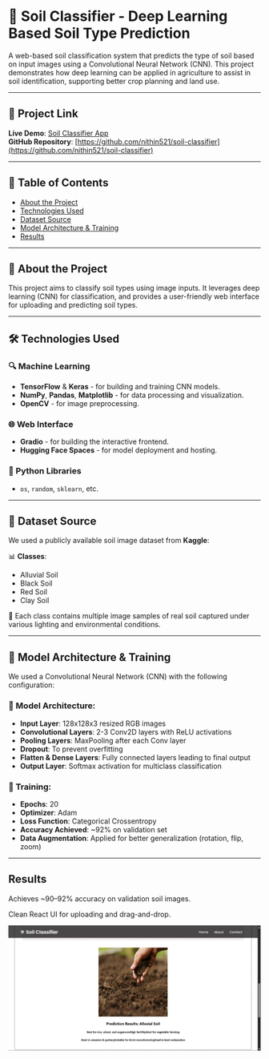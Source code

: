 # 🌱 Soil Classifier - Deep Learning Based Soil Type Prediction

A web-based soil classification system that predicts the type of soil based on input images using a Convolutional Neural Network (CNN). This project demonstrates how deep learning can be applied in agriculture to assist in soil identification, supporting better crop planning and land use.

---

## 🔗 Project Link

**Live Demo**: [Soil Classifier App](https://nithin521-soil-classifier.hf.space/)  
**GitHub Repository**: [https://github.com/nithin521/soil-classifier](https://github.com/nithin521/soil-classifier)

---

## 📌 Table of Contents

- [About the Project](#about-the-project)
- [Technologies Used](#technologies-used)
- [Dataset Source](#dataset-source)
- [Model Architecture & Training](#model-architecture--training)
- [Results](#results)


---

## 📖 About the Project

This project aims to classify soil types using image inputs. It leverages deep learning (CNN) for classification, and provides a user-friendly web interface for uploading and predicting soil types.

---

## 🛠️ Technologies Used

### 🔍 Machine Learning
- **TensorFlow** & **Keras** - for building and training CNN models.
- **NumPy**, **Pandas**, **Matplotlib** - for data processing and visualization.
- **OpenCV** - for image preprocessing.

### 🌐 Web Interface
- **Gradio** - for building the interactive frontend.
- **Hugging Face Spaces** - for model deployment and hosting.

### 🐍 Python Libraries
- `os`, `random`, `sklearn`, etc.

---

## 📂 Dataset Source

We used a publicly available soil image dataset from **Kaggle**:

📊 **Classes**:  
- Alluvial Soil  
- Black Soil  
- Red Soil  
- Clay Soil


📸 Each class contains multiple image samples of real soil captured under various lighting and environmental conditions.

---

## 🧠 Model Architecture & Training

We used a Convolutional Neural Network (CNN) with the following configuration:

### 📐 Model Architecture:
- **Input Layer**: 128x128x3 resized RGB images
- **Convolutional Layers**: 2-3 Conv2D layers with ReLU activations
- **Pooling Layers**: MaxPooling after each Conv layer
- **Dropout**: To prevent overfitting
- **Flatten & Dense Layers**: Fully connected layers leading to final output
- **Output Layer**: Softmax activation for multiclass classification

### 🧪 Training:
- **Epochs**: 20
- **Optimizer**: Adam
- **Loss Function**: Categorical Crossentropy
- **Accuracy Achieved**: ~92% on validation set
- **Data Augmentation**: Applied for better generalization (rotation, flip, zoom)

---


## Results
Achieves ~90–92% accuracy on validation soil images.

Clean React UI for uploading and drag-and-drop.

![Alt Text](results.png)

